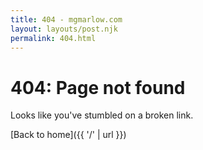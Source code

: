```yaml
---
title: 404 - mgmarlow.com
layout: layouts/post.njk
permalink: 404.html
---
```


# 404: Page not found

Looks like you've stumbled on a broken link.

[Back to home]({{ '/' | url }})
